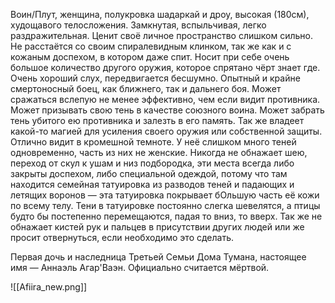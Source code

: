 Воин/Плут, женщина, полукровка шадаркай и дроу, высокая (180см), худощавого телосложения.
Замкнутая, вспыльчивая, легко раздражительная. Ценит своё личное пространство слишком сильно.
Не расстаётся со своим спиралевидным клинком, так же как и с кожаным доспехом, в котором даже спит. Носит при себе очень большое количество другого оружия, которое спрятано чёрт знает где. Очень хороший слух, передвигается бесшумно.
Опытный и крайне смертоносный боец, как ближнего, так и дальнего боя. Может сражаться вслепую не менее эффективно, чем если видит противника. Может призывать свою тень в качестве союзного воина. Может забрать тень убитого ею противника и залезть в его память.
Так же владеет какой-то магией для усиления своего оружия или собственной защиты. Отлично видит в кромешной темноте. У неё слишком много теней одновременно, часть из них не женские. 
Никогда не обнажает шею, переход от скул к ушам и низ подбородка, эти места всегда либо закрыты доспехом, либо специальной одеждой, потому что там находится семейная татуировка из разводов теней и падающих и летящих воронов — эта татуировка покрывает бОльшую часть её кожи  по всему телу. Тени в татуировке постоянно слегка шевелятся, а птицы будто бы постепенно перемещаются, падая то вниз, то вверх.
Так же не обнажает кистей рук и пальцев в присутствии других людей или же просит отвернуться, если необходимо это сделать.


Первая дочь и наследница Третьей Семьи Дома Тумана, настоящее имя — Аннаэль Агар'Ваэн. Официально считается мёртвой. 

![[Afiira_new.png]]